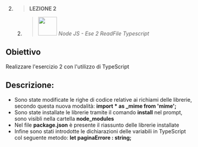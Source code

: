 2. > **LEZIONE 2**
     2. > *<img src="https://user-images.githubusercontent.com/62563624/134513026-0b4e7fc7-4eef-47b2-877d-1155ba1a81e9.png" style="width: 50px"></img>  Node JS - Ese 2 ReadFile Typescript*
     
## Obiettivo
Realizzare l'esercizio 2 con l'utilizzo di TypeScript 

## Descrizione:
- Sono state modificate le righe di codice relative ai richiami delle librerie, secondo questa nuova modalità: **import * as _mime from 'mime';**
- Sono state installate le librerie tramite il comando **install** nel prompt, sono visibli nella cartella **node_modules**
- Nel file **package.json** è presente il riassunto delle librerie installate
- Infine sono stati introdotte le dichiarazioni delle variabili in TypeScript col seguente metodo: **let paginaErrore : string;**
